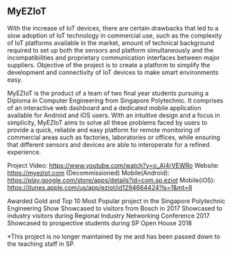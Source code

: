 ## MyEZIoT

With the increase of IoT devices, there are certain drawbacks that led to a slow adoption of IoT technology in commercial use, such as the complexity of IoT platforms available in the market, amount of technical background required to set up both the sensors and platform simultaneously and the incompatibilities and proprietary communication interfaces between major suppliers. Objective of the project is to create a platform to simplify the development and connectivity of IoT devices to make smart environments easy.

MyEZIoT is the product of a team of two final year students pursuing a Diploma in Computer Engineering from Singapore Polytechnic. It comprises of an interactive web dashboard and a dedicated mobile application available for Android and iOS users. With an intuitive design and a focus in simplicity, MyEZIoT aims to solve all these problems faced by users to provide a quick, reliable and easy platform for remote monitoring of commercial areas such as factories, laboratories or offices, while ensuring that different sensors and devices are able to interoperate for a refined experience.

Project Video: https://www.youtube.com/watch?v=o_AI4rVEWRo
Website: https://myeziot.com (Decommissioned)
Mobile(Android): https://play.google.com/store/apps/details?id=com.sp.eziot
Mobile(iOS): https://itunes.apple.com/us/app/eziot/id1294664424?ls=1&mt=8

Awarded Gold and Top 10 Most Popular project in the Singapore Polytechnic Engineering Show
Showcased to visitors from Bosch in 2017
Showcased to industry visitors during Regional Industry Networking Conference 2017
Showcased to prospective students during SP Open House 2018

*This project is no longer maintained by me and has been passed down to the teaching staff in SP.